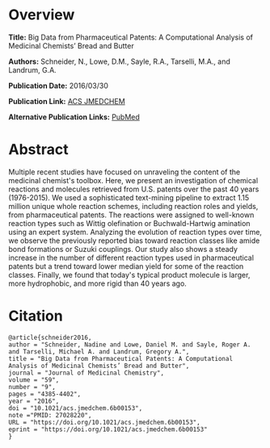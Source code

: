 # Overview
**Title:**
Big Data from Pharmaceutical Patents: A Computational Analysis of Medicinal Chemists’ Bread and Butter

**Authors:**
Schneider, N., Lowe, D.M., Sayle, R.A., Tarselli, M.A., and Landrum, G.A.

**Publication Date:**
2016/03/30

**Publication Link:**
[ACS JMEDCHEM](https://pubs.acs.org/doi/10.1021/acs.jmedchem.6b00153)

**Alternative Publication Links:**
[PubMed](https://pubmed.ncbi.nlm.nih.gov/27028220/)


# Abstract
Multiple recent studies have focused on unraveling the content of the medicinal chemist's toolbox. 
Here, we present an investigation of chemical reactions and molecules retrieved from U.S. patents over the past 40 years (1976-2015). 
We used a sophisticated text-mining pipeline to extract 1.15 million unique whole reaction schemes, including reaction roles and yields, from pharmaceutical patents. 
The reactions were assigned to well-known reaction types such as Wittig olefination or Buchwald-Hartwig amination using an expert system. 
Analyzing the evolution of reaction types over time, we observe the previously reported bias toward reaction classes like amide bond formations or Suzuki couplings. 
Our study also shows a steady increase in the number of different reaction types used in pharmaceutical patents but a trend toward lower median yield for some of the reaction classes. 
Finally, we found that today's typical product molecule is larger, more hydrophobic, and more rigid than 40 years ago.
# Citation
```
@article{schneider2016,
author = "Schneider, Nadine and Lowe, Daniel M. and Sayle, Roger A. and Tarselli, Michael A. and Landrum, Gregory A.",
title = "Big Data from Pharmaceutical Patents: A Computational Analysis of Medicinal Chemists’ Bread and Butter",
journal = "Journal of Medicinal Chemistry",
volume = "59",
number = "9",
pages = "4385-4402",
year = "2016",
doi = "10.1021/acs.jmedchem.6b00153",
note ="PMID: 27028220",
URL = "https://doi.org/10.1021/acs.jmedchem.6b00153",
eprint = "https://doi.org/10.1021/acs.jmedchem.6b00153"
}
```


